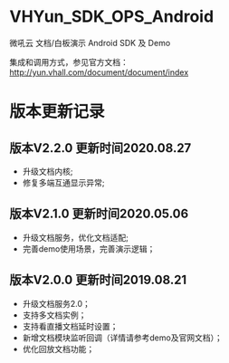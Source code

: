 # VHYun_SDK_OPS_Android
微吼云 文档/白板演示 Android SDK 及 Demo
   
集成和调用方式，参见官方文档：http://yun.vhall.com/document/document/index

# 版本更新记录

## 版本V2.2.0 更新时间2020.08.27
* 升级文档内核;
* 修复多端互通显示异常;

## 版本V2.1.0 更新时间2020.05.06
* 升级文档服务，优化文档适配;
* 完善demo使用场景，完善演示逻辑；

## 版本V2.0.0 更新时间2019.08.21
* 升级文档服务2.0；
* 支持多文档实例；
* 支持看直播文档延时设置；
* 新增文档模块监听回调（详情请参考demo及官网文档）；
* 优化回放文档功能；